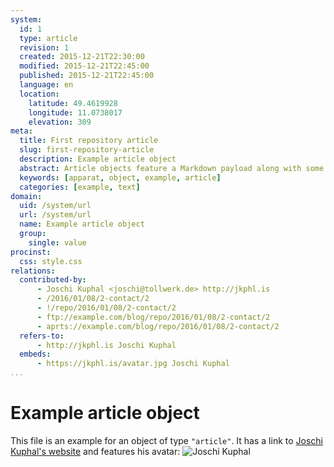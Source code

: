 ```yaml
---
system:
  id: 1
  type: article
  revision: 1
  created: 2015-12-21T22:30:00
  modified: 2015-12-21T22:45:00
  published: 2015-12-21T22:45:00
  language: en
  location:
    latitude: 49.4619928
    longitude: 11.0738017
    elevation: 309
meta:
  title: First repository article
  slug: first-repository-article
  description: Example article object
  abstract: Article objects feature a Markdown payload along with some custom properties
  keywords: [apparat, object, example, article]
  categories: [example, text]
domain:
  uid: /system/url
  url: /system/url
  name: Example article object
  group:
    single: value
procinst:
  css: style.css
relations:
  contributed-by:
      - Joschi Kuphal <joschi@tollwerk.de> http://jkphl.is
      - /2016/01/08/2-contact/2
      - !/repo/2016/01/08/2-contact/2
      - ftp://example.com/blog/repo/2016/01/08/2-contact/2
      - aprts://example.com/blog/repo/2016/01/08/2-contact/2
  refers-to:
      - http://jkphl.is Joschi Kuphal
  embeds:
      - https://jkphl.is/avatar.jpg Joschi Kuphal
...
```

# Example article object

This file is an example for an object of type `"article"`. It has a link to [Joschi Kuphal's website](https://jkphl.is) and features his avatar:
![Joschi Kuphal](https://jkphl.is/avatar.jpg)

